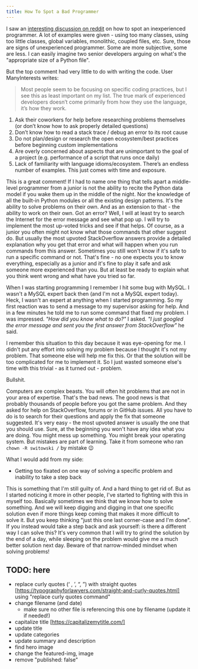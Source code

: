 ```yaml
---
title: How To Spot a Bad Programmer
---
```


I saw an [interesting discussion on reddit](https://www.reddit.com/r/learnpython/comments/qo6172/what_are_your_top_signs_of_an_inexperienced/) on how to spot an inexperienced programmer. A lot of examples were given - using too many classes, using too little classes, global variables, monolithic, coupled files, etc. Sure, those are signs of unexperienced programmer. Some are more subjective, some are less. I can easily imagine two senior developers arguing on what's the "appropriate size of a Python file".

But the top comment had very little to do with writing the code. User ManyInterests writes:

> Most people seem to be focusing on specific coding practices, but I see this as least important on my list. The true mark of experienced developers doesn’t come primarily from how they use the language, it’s how they work.

  1. Ask their coworkers for help before researching problems themselves (or don’t know how to ask properly detailed questions)
  2. Don’t know how to read a stack trace / debug an error to its root cause
  3. Do not plan/design or research the open ecosystem/best practices before beginning custom implementations
  4. Are overly concerned about aspects that are unimportant to the goal of a project (e.g. performance of a script that runs once daily)
  5. Lack of familiarity with language idioms/ecosystem. There’s an endless number of examples. This just comes with time and exposure.

This is a great comment! If I had to name one thing that tells apart a middle-level programmer from a junior is not the ability to recite the Python data model if you wake them up in the middle of the night. Nor the knowledge of all the built-in Python modules or all the existing design patterns. It's the ability to solve problems on their own. And as an extension to that - the ability to work on their own. Got an error? Well, I will at least try to search the Internet for the error message and see what pop up. I will try to implement the most up-voted tricks and see if that helps. Of course, as a junior you often might not know what those commands that other suggest do. But usually the most upvoted StackOverflow answers provide a detailed explanation why you get that error and what will happen when you run commands from this answer. Sometimes you still won't know if it's safe to run a specific command or not. That's fine - no one expects you to know everything, especially as a junior and it's fine to play it safe and ask someone more experienced than you. But at least be ready to explain what you think went wrong and what have you tried so far.

When I was starting programming I remember I hit some bug with MySQL. I wasn't a MySQL expert back then (and I'm not a MySQL expert today). Heck, I wasn't an expert at anything when I started programming. So my first reaction was to send a message to my supervisor asking for help. And in a few minutes he told me to run some command that fixed my problem. I was impressed. *"How did you know what to do?"* I asked. *"I just googled the error message and sent you the first answer from StackOverflow"* he said.

I remember this situation to this day because it was eye-opening for me. I didn't put any effort into solving my problem because I thought it's not my problem. That someone else will help me fix this. Or that the solution will be too complicated for me to implement it. So I just wasted someone else's time with this trivial - as it turned out - problem.

Bullshit. <write more here>

Computers are complex beasts. You will often hit problems that are not in your area of expertise.
That's the bad news. The good news is that probably thousands of people before you got the same problem. And they asked for help on StackOverflow, forums or in GitHub issues. All you have to do is to search for their questions and apply the fix that someone suggested. It's very easy - the most upvoted answer is usually the one that you should use. Sure, at the beginning you won't have any idea what you are doing. You might mess up something. You might break your operating system. But mistakes are part of learning. Take it from someone who ran `chown -R switowski /` by mistake 😉

What I would add from my side:

* Getting too fixated on one way of solving a specific problem and inability to take a step back

This is something that I'm still guilty of. And a hard thing to get rid of. But as I started noticing it more in other people, I've started to fighting with this in myself too. Basically sometimes we think that we know how to solve something. And we will keep digging and digging in that one specific solution even if more things keep coming that makes it more difficult to solve it. But you keep thinking "just this one last corner-case and I'm done". If you instead would take a step back and ask yourself: is there a different way I can solve this? It's very common that I will try to grind the solution by the end of a day, while sleeping on the problem would give me a much better solution next day. Beware of that narrow-minded mindset when solving problems!

## TODO: here

* replace curly quotes (‘ , ’, “, ”) with straight quotes [https://typographyforlawyers.com/straight-and-curly-quotes.html] using "replace curly quotes command"
* change filename (and date)
  * make sure no other file is referencing this one by filename (update it if needed!)
* capitalize title [https://capitalizemytitle.com/]
* update title
* update categories
* update summary and description
* find hero image
* change the featured-img, image
* remove "published: false"
